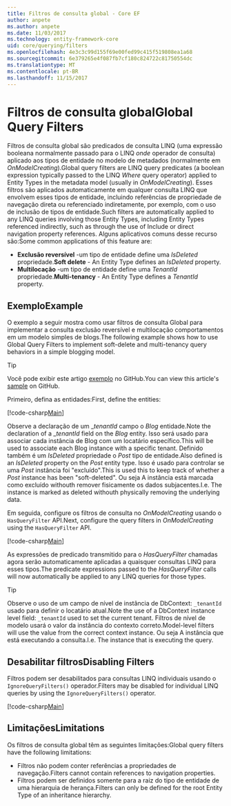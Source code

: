 ```yaml
---
title: Filtros de consulta global - Core EF
author: anpete
ms.author: anpete
ms.date: 11/03/2017
ms.technology: entity-framework-core
uid: core/querying/filters
ms.openlocfilehash: 4e3c3c99d155f69e00fed99c415f519808ea1a68
ms.sourcegitcommit: 6e379265e4f087fb7cf180c824722c81750554dc
ms.translationtype: MT
ms.contentlocale: pt-BR
ms.lasthandoff: 11/15/2017
---
```

# <a name="global-query-filters"></a><span data-ttu-id="450a1-102">Filtros de consulta global</span><span class="sxs-lookup"><span data-stu-id="450a1-102">Global Query Filters</span></span>

<span data-ttu-id="450a1-103">Filtros de consulta global são predicados de consulta LINQ (uma expressão booleana normalmente passado para o LINQ *onde* operador de consulta) aplicado aos tipos de entidade no modelo de metadados (normalmente em *OnModelCreating*).</span><span class="sxs-lookup"><span data-stu-id="450a1-103">Global query filters are LINQ query predicates (a boolean expression typically passed to the LINQ *Where* query operator) applied to Entity Types in the metadata model (usually in *OnModelCreating*).</span></span> <span data-ttu-id="450a1-104">Esses filtros são aplicados automaticamente em qualquer consulta LINQ que envolvem esses tipos de entidade, incluindo referências de propriedade de navegação direta ou referenciado indiretamente, por exemplo, com o uso de inclusão de tipos de entidade.</span><span class="sxs-lookup"><span data-stu-id="450a1-104">Such filters are automatically applied to any LINQ queries involving those Entity Types, including Entity Types referenced indirectly, such as through the use of Include or direct navigation property references.</span></span> <span data-ttu-id="450a1-105">Alguns aplicativos comuns desse recurso são:</span><span class="sxs-lookup"><span data-stu-id="450a1-105">Some common applications of this feature are:</span></span>

* <span data-ttu-id="450a1-106">**Exclusão reversível** -um tipo de entidade define uma *IsDeleted* propriedade.</span><span class="sxs-lookup"><span data-stu-id="450a1-106">**Soft delete** - An Entity Type defines an *IsDeleted* property.</span></span>
* <span data-ttu-id="450a1-107">**Multilocação** -um tipo de entidade define uma *TenantId* propriedade.</span><span class="sxs-lookup"><span data-stu-id="450a1-107">**Multi-tenancy** - An Entity Type defines a *TenantId* property.</span></span>

## <a name="example"></a><span data-ttu-id="450a1-108">Exemplo</span><span class="sxs-lookup"><span data-stu-id="450a1-108">Example</span></span>

<span data-ttu-id="450a1-109">O exemplo a seguir mostra como usar filtros de consulta Global para implementar a consulta exclusão reversível e multilocação comportamentos em um modelo simples de blogs.</span><span class="sxs-lookup"><span data-stu-id="450a1-109">The following example shows how to use Global Query Filters to implement soft-delete and multi-tenancy query behaviors in a simple blogging model.</span></span>

> [!TIP]
> <span data-ttu-id="450a1-110">Você pode exibir este artigo [exemplo](https://github.com/aspnet/EntityFrameworkCore/tree/dev/samples/QueryFilters) no GitHub.</span><span class="sxs-lookup"><span data-stu-id="450a1-110">You can view this article's [sample](https://github.com/aspnet/EntityFrameworkCore/tree/dev/samples/QueryFilters) on GitHub.</span></span>

<span data-ttu-id="450a1-111">Primeiro, defina as entidades:</span><span class="sxs-lookup"><span data-stu-id="450a1-111">First, define the entities:</span></span>

[!code-csharp[Main](../../../efcore-dev/samples/QueryFilters/Program.cs#Entities)]

<span data-ttu-id="450a1-112">Observe a declaração de um __tenantId_ campo o _Blog_ entidade.</span><span class="sxs-lookup"><span data-stu-id="450a1-112">Note the declaration of a __tenantId_ field on the _Blog_ entity.</span></span> <span data-ttu-id="450a1-113">Isso será usado para associar cada instância de Blog com um locatário específico.</span><span class="sxs-lookup"><span data-stu-id="450a1-113">This will be used to associate each Blog instance with a specific tenant.</span></span> <span data-ttu-id="450a1-114">Definido também é um _IsDeleted_ propriedade o _Post_ tipo de entidade.</span><span class="sxs-lookup"><span data-stu-id="450a1-114">Also defined is an _IsDeleted_ property on the _Post_ entity type.</span></span> <span data-ttu-id="450a1-115">Isso é usado para controlar se uma _Post_ instância foi "excluído".</span><span class="sxs-lookup"><span data-stu-id="450a1-115">This is used this to keep track of whether a _Post_ instance has been "soft-deleted".</span></span> <span data-ttu-id="450a1-116">Ou seja A instância está marcada como excluído withouth remover fisicamente os dados subjacentes.</span><span class="sxs-lookup"><span data-stu-id="450a1-116">I.e. The instance is marked as deleted withouth physically removing the underlying data.</span></span>

<span data-ttu-id="450a1-117">Em seguida, configure os filtros de consulta no _OnModelCreating_ usando o ```HasQueryFilter``` API.</span><span class="sxs-lookup"><span data-stu-id="450a1-117">Next, configure the query filters in _OnModelCreating_ using the ```HasQueryFilter``` API.</span></span>

[!code-csharp[Main](../../../efcore-dev/samples/QueryFilters/Program.cs#Configuration)]

<span data-ttu-id="450a1-118">As expressões de predicado transmitido para o _HasQueryFilter_ chamadas agora serão automaticamente aplicadas a quaisquer consultas LINQ para esses tipos.</span><span class="sxs-lookup"><span data-stu-id="450a1-118">The predicate expressions passed to the _HasQueryFilter_ calls will now automatically be applied to any LINQ queries for those types.</span></span>

> [!TIP]
> <span data-ttu-id="450a1-119">Observe o uso de um campo de nível de instância de DbContext: ```_tenantId``` usado para definir o locatário atual.</span><span class="sxs-lookup"><span data-stu-id="450a1-119">Note the use of a DbContext instance level field: ```_tenantId``` used to set the current tenant.</span></span> <span data-ttu-id="450a1-120">Filtros de nível de modelo usará o valor da instância do contexto correto.</span><span class="sxs-lookup"><span data-stu-id="450a1-120">Model-level filters will use the value from the correct context instance.</span></span> <span data-ttu-id="450a1-121">Ou seja A instância que está executando a consulta.</span><span class="sxs-lookup"><span data-stu-id="450a1-121">I.e. The instance that is executing the query.</span></span>

## <a name="disabling-filters"></a><span data-ttu-id="450a1-122">Desabilitar filtros</span><span class="sxs-lookup"><span data-stu-id="450a1-122">Disabling Filters</span></span>

<span data-ttu-id="450a1-123">Filtros podem ser desabilitados para consultas LINQ individuais usando o ```IgnoreQueryFilters()``` operador.</span><span class="sxs-lookup"><span data-stu-id="450a1-123">Filters may be disabled for individual LINQ queries by using the ```IgnoreQueryFilters()``` operator.</span></span>

[!code-csharp[Main](../../../efcore-dev/samples/QueryFilters/Program.cs#IgnoreFilters)]

## <a name="limitations"></a><span data-ttu-id="450a1-124">Limitações</span><span class="sxs-lookup"><span data-stu-id="450a1-124">Limitations</span></span>

<span data-ttu-id="450a1-125">Os filtros de consulta global têm as seguintes limitações:</span><span class="sxs-lookup"><span data-stu-id="450a1-125">Global query filters have the following limitations:</span></span>

* <span data-ttu-id="450a1-126">Filtros não podem conter referências a propriedades de navegação.</span><span class="sxs-lookup"><span data-stu-id="450a1-126">Filters cannot contain references to navigation properties.</span></span>
* <span data-ttu-id="450a1-127">Filtros podem ser definidos somente para a raiz do tipo de entidade de uma hierarquia de herança.</span><span class="sxs-lookup"><span data-stu-id="450a1-127">Filters can only be defined for the root Entity Type of an inheritance hierarchy.</span></span>
